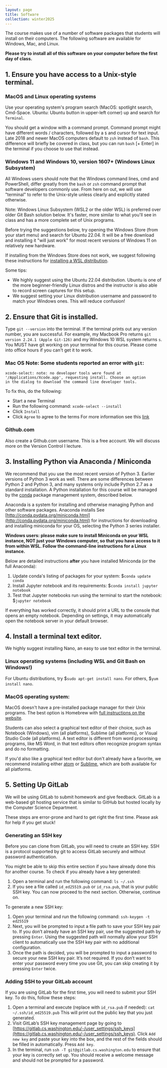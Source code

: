 ```yaml
---
layout: page
title: Software
collection: winter2025
---
```


The course makes use of a number of software packages that students will install on their computers.
The following software are available for Windows, Mac, and Linux.

**Please try to install all of this software on your computer before the first day of class.**

## 1. Ensure you have access to a Unix-style terminal.

### MacOS and Linux operating systems

Use your operating system's program search (MacOS: spotlight search, Cmd-Space. Ubuntu: Ubuntu button in upper-left corner) up and search for `Terminal`.

You should get a window with a command prompt. Command prompt might have different words / characters, followed by a `$` and cursor for text input. Late 2018 and newer MacOS computers default to `zsh` instead of `bash`. This difference will briefly be covered in class, but you can run `bash` [+ Enter] in the terminal if you choose to use that instead.

### Windows 11 and Windows 10, version 1607+ (Windows Linux Subsystem)

All Windows users should note that the Windows command lines, cmd and PowerShell, differ greatly from the ``bash`` or ``zsh`` command prompt that software developers commonly use. From here on out, we will use "terminal" to refer to the Unix-style unless clearly and explicitly stated otherwise.

Note: Windows Linux Subsystem (WSL2 or the older WSL) is preferred over older Git Bash solution below. It's faster, more similar to what you'll see in class and has a more complete set of Unix programs.

Before trying the suggestions below, try opening the Windows Store (from your start menu) and search for Ubuntu 22.04.  It will be a free download and installing it "will just work" for most recent versions of Windows 11 on relatively new hardware. 

If installing from the Windows Store does not work, we suggest following these instructions for [installing a WSL distribution](https://learn.microsoft.com/en-us/windows/wsl/install).

Some tips:
* We highly suggest using the Ubuntu 22.04 distribution. Ubuntu is one of the more beginner-friendly Linux distros and the instructor is also able to record screen captures for this setup.
* We suggest setting your Linux distribution username and password to match your Windows ones. This will reduce confusion!

## 2. Ensure that Git is installed.

Type `git --version` into the terminal. If the terminal prints out any version number, you are successful. For example, my Macbook Pro returns `git version 2.24.1 (Apple Git-126)` and my Windows 10 WSL system returns `s`. You MUST have git working on your terminal for this course. Please come into office hours if you can't get it to work.

### Mac OS Note: Some students reported an error with ``git``:
```
xcode-select: note: no developer tools were found at
'/Applications/Xcode.app', requesting install. Choose an option
in the dialog to download the command line developer tools.
```
To fix this, do the following:

* Start a new Terminal
* Run the following command: ``xcode-select --install``
* Click ``Install``
* Click ``Agree`` to agree to the terms
For more information see this [link](http://mac-how-to.wonderhowto.com/how-to/install-command-line-developer-tools-without-xcode-0168115/)

### Github.com

Also create a Github.com username. This is a free account. We will discuss more on the Version Control I lecture.

## 3. Installing Python via Anaconda / Miniconda
We recommend that you use the most recent version of Python 3.  Earlier versions of Python 3 work as well.  There are some differences between Python 2 and Python 3, and many systems only include Python 2.7 as a standard installation.  A Python installation for this course will be managed by the [conda](https://conda.io/docs/) package management system, described below.

Anaconda is a system for installing and otherwise managing Python and other software packages. Anaconda installs  See [http://conda.pydata.org/miniconda.html](http://conda.pydata.org/miniconda.html) for instructions for downloading and installing miniconda for your OS, selecting the Python 3 series installer.

**Windows users: please make sure to install Miniconda on your WSL instance, NOT just your Windows computer, so that you have access to it from within WSL. Follow the command-line instructions for a Linux instance.**

Below are detailed instructions **after** you have installed Miniconda (or the full Anaconda):
1. Update conda's listing of packages for your system: $``conda update conda``
2. Install Jupyter notebook and its requirements: $``conda install jupyter notebook``
3. Test that Jupyter notebooks run using the terminal to start the notebook: $``jupyter notebook``

If everything has worked correctly, it should print a URL to the console that opens an empty notebook. Depending on settings, it may automatically open the notebook server in your default browser.

## 4. Install a terminal text editor.
We highly suggest installing Nano, an easy to use text editor in the terminal.

### Linux operating systems (including WSL and Git Bash on Windows!)
For Ubuntu distributions, try $`sudo apt-get install nano`. For others, $`yum install nano`.

### MacOS operating system:
MacOS doesn't have a pre-installed package manager for their Unix programs. The best option is Homebrew with [full instructions on the website](https://brew.sh/).

Students can also select a graphical text editor of their choice, such as Notebook (Windows), vim (all platforms), Sublime (all platforms), or Visual Studio Code (all platforms). A text editor is different from word processing programs, like MS Word, in that text editors often recognize program syntax and do no formatting.

If you'd also like a graphical text editor but don't already have a favorite, we recommend installing either [atom](http://atom.io/) or [Sublime](http://www.sublimetext.com/), which are both available for all platforms.

## 5. Setting Up GitLab 
We will be using GitLab to submit homework and give feedback. GitLab is a web-based git hosting service that is similar to GitHub but hosted locally by the Computer Science Department. 

These steps are error-prone and hard to get right the first time. Please ask for help if you get stuck!

### Generating an SSH key 
Before you can clone from GitLab, you will need to create an SSH key. SSH is a protocol supported by git to access GitLab securely and without password authentication.

You might be able to skip this entire section if you have already done this for another course. To check if you already have a key generated:

1. Open a terminal and run the following command: ``ls ~/.ssh``
1. If you see a file called `id_ed25519.pub` or `id_rsa.pub`, that is your public SSH key. You can now proceed to the next section. Otherwise, continue on.

To generate a new SSH key:

1. Open your terminal and run the following command: ``ssh-keygen -t ed25519``
1. Next, you will be prompted to input a file path to save your SSH key pair to. If you don’t already have an SSH key pair, use the suggested path by pressing ``Enter``. Using the suggested path will normally allow your SSH client to automatically use the SSH key pair with no additional configuration.
1. Once the path is decided, you will be prompted to input a password to secure your new SSH key pair. It’s not required. If you don’t want to enter your password every time you use Git, you can skip creating it by pressing ``Enter`` twice.

### Adding SSH to your GitLab account
If you are using GitLab for the first time, you will need to submit your SSH key. To do this, follow these steps: 

1. Open a terminal and execute (replace with `id_rsa.pub` if needed): ``cat ~/.ssh/id_ed25519.pub``
   This will print out the public key that you just generated.
1. Visit GitLab’s SSH key management page by going to [https://gitlab.cs.washington.edu/-/user_settings/ssh_keys](https://gitlab.cs.washington.edu/-/user_settings/ssh_keys). Click ``Add new key`` and paste your key into the box, and the rest of the fields should be filled in automatically. Press ``Add key``.
1. In the terminal, run ``ssh -T git@gitlab.cs.washington.edu`` to ensure that your key is correctly set up. You should receive a welcome message and should not be prompted for a password.
